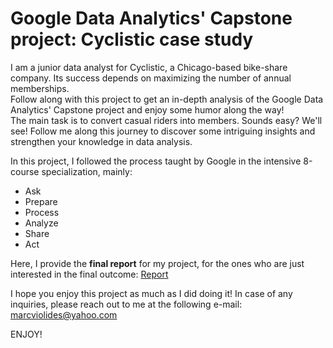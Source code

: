 # Google Data Analytics' Capstone project: Cyclistic case study

I am a junior data analyst for Cyclistic, a Chicago-based bike-share company. Its success depends on maximizing the number of annual memberships.  
Follow along with this project to get an in-depth analysis of the Google Data Analytics' Capstone project and enjoy some humor along the way!  
The main task is to convert casual riders into members. Sounds easy? We'll see! Follow me along this journey to discover some intriguing insights and strengthen your knowledge in data analysis.  
  

In this project, I followed the process taught by Google in the intensive 8-course specialization, mainly: 
- Ask 
- Prepare 
- Process
- Analyze
- Share 
- Act
  
  
Here, I provide the **final report** for my project, for the ones who are just interested in the final outcome:  [Report](https://ccyzzvc0pnsf60ehtkzvuw.on.drv.tw/Cyclistic_report.html)
  
  
  
    
    
I hope you enjoy this project as much as I did doing it!
In case of any inquiries, please reach out to me at the following e-mail: marcviolides@yahoo.com
  
  
  
ENJOY!
